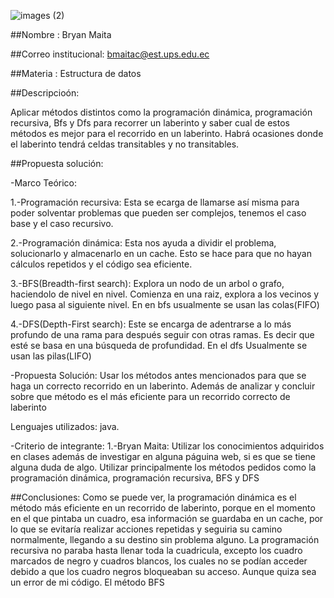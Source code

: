 ![images (2)](https://github.com/user-attachments/assets/3336fbff-1646-46fa-920b-cd77daf396fd)

##Nombre : Bryan Maita

##Correo institucional: bmaitac@est.ups.edu.ec

##Materia : Estructura de datos


##Descripcioón:

Aplicar métodos distintos como la programación dinámica, programación recursiva, Bfs y Dfs para recorrer un laberinto y saber cual de estos métodos es mejor para el recorrido en un laberinto.
Habrá ocasiones donde el laberinto tendrá celdas transitables y no transitables.

##Propuesta solución:

-Marco Teórico:

1.-Programación recursiva: Esta se ecarga de llamarse así misma para poder solventar problemas que pueden ser complejos, tenemos el caso base y el caso recursivo.

2.-Programación dinámica: Esta nos ayuda a dividir el problema, solucionarlo y almacenarlo en un cache. Esto se hace para que no hayan cálculos repetidos y el código sea eficiente.

3.-BFS(Breadth-first search): Explora un nodo de un arbol o grafo, haciendolo de nivel en nivel. Comienza en una raiz, explora a los vecinos y luego pasa al siguiente nivel. En en bfs usualmente se usan las colas(FIFO)

4.-DFS(Depth-First search): Este se encarga de adentrarse a lo más profundo de una rama para después seguir con otras ramas. Es decir que esté se basa en una búsqueda de profundidad. En el dfs Usualmente se usan las pilas(LIFO)

-Propuesta Solución: Usar los métodos antes mencionados para que se haga un correcto recorrido en un laberinto. Además de analizar y concluir sobre que método es el más eficiente para un recorrido correcto de laberinto

Lenguajes utilizados: java.

-Criterio de integrante: 
1.-Bryan Maita: Utilizar los conocimientos adquiridos en clases además de investigar en alguna páguina web, si es que se tiene alguna duda de algo. Utilizar principalmente los métodos pedidos como la programación dinámica, programación recursiva, BFS y DFS





##Conclusiones: Como se puede ver, la programación dinámica es el método más eficiente en un recorrido de laberinto, porque en el momento en el que pintaba un cuadro, esa información se guardaba en un cache, por lo que se evitaría realizar acciones repetidas y seguiria su camino normalmente, llegando a su destino sin problema alguno. La programación recursiva no paraba hasta llenar toda la cuadricula, excepto los cuadro marcados de negro y cuadros blancos, los cuales no se podían acceder debido a que los cuadro negros bloqueaban su acceso. Aunque quiza sea un error de mi código. El método BFS


